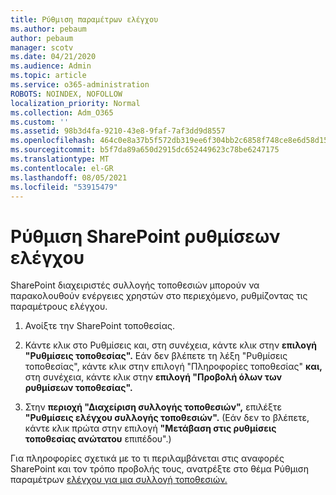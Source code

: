 ```yaml
---
title: Ρύθμιση παραμέτρων ελέγχου
ms.author: pebaum
author: pebaum
manager: scotv
ms.date: 04/21/2020
ms.audience: Admin
ms.topic: article
ms.service: o365-administration
ROBOTS: NOINDEX, NOFOLLOW
localization_priority: Normal
ms.collection: Adm_O365
ms.custom: ''
ms.assetid: 98b3d4fa-9210-43e8-9faf-7af3dd9d8557
ms.openlocfilehash: 464c0e8a37b5f572db319ee6f304bb2c6858f748ce8e6d58d155e458ce8517a1
ms.sourcegitcommit: b5f7da89a650d2915dc652449623c78be6247175
ms.translationtype: MT
ms.contentlocale: el-GR
ms.lasthandoff: 08/05/2021
ms.locfileid: "53915479"
---
```

# <a name="configure-sharepoint-audit-settings"></a>Ρύθμιση SharePoint ρυθμίσεων ελέγχου

SharePoint διαχειριστές συλλογής τοποθεσιών μπορούν να παρακολουθούν ενέργειες χρηστών στο περιεχόμενο, ρυθμίζοντας τις παραμέτρους ελέγχου.
  
1. Ανοίξτε την SharePoint τοποθεσίας.
    
2. Κάντε κλικ στο Ρυθμίσεις και, στη συνέχεια, κάντε κλικ στην **επιλογή "Ρυθμίσεις τοποθεσίας".** Εάν δεν βλέπετε τη λέξη "Ρυθμίσεις τοποθεσίας", κάντε κλικ στην επιλογή "Πληροφορίες τοποθεσίας" **και,** στη συνέχεια, κάντε κλικ στην **επιλογή "Προβολή όλων των ρυθμίσεων τοποθεσίας".**
    
3. Στην **περιοχή "Διαχείριση συλλογής τοποθεσιών",** επιλέξτε **"Ρυθμίσεις ελέγχου συλλογής τοποθεσιών".** (Εάν δεν το βλέπετε, κάντε κλικ πρώτα στην επιλογή **"Μετάβαση στις ρυθμίσεις τοποθεσίας ανώτατου** επιπέδου".) 
    
Για πληροφορίες σχετικά με το τι περιλαμβάνεται στις αναφορές SharePoint και τον τρόπο προβολής τους, ανατρέξτε στο θέμα Ρύθμιση παραμέτρων [ελέγχου για μια συλλογή τοποθεσιών.](https://go.microsoft.com/fwlink/?linkid=404050)
  

